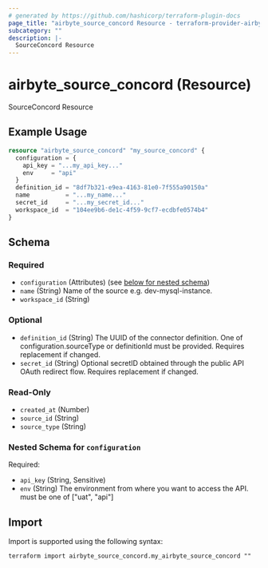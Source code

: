 ```yaml
---
# generated by https://github.com/hashicorp/terraform-plugin-docs
page_title: "airbyte_source_concord Resource - terraform-provider-airbyte"
subcategory: ""
description: |-
  SourceConcord Resource
---
```


# airbyte_source_concord (Resource)

SourceConcord Resource

## Example Usage

```terraform
resource "airbyte_source_concord" "my_source_concord" {
  configuration = {
    api_key = "...my_api_key..."
    env     = "api"
  }
  definition_id = "8df7b321-e9ea-4163-81e0-7f555a90150a"
  name          = "...my_name..."
  secret_id     = "...my_secret_id..."
  workspace_id  = "104ee9b6-de1c-4f59-9cf7-ecdbfe0574b4"
}
```

<!-- schema generated by tfplugindocs -->
## Schema

### Required

- `configuration` (Attributes) (see [below for nested schema](#nestedatt--configuration))
- `name` (String) Name of the source e.g. dev-mysql-instance.
- `workspace_id` (String)

### Optional

- `definition_id` (String) The UUID of the connector definition. One of configuration.sourceType or definitionId must be provided. Requires replacement if changed.
- `secret_id` (String) Optional secretID obtained through the public API OAuth redirect flow. Requires replacement if changed.

### Read-Only

- `created_at` (Number)
- `source_id` (String)
- `source_type` (String)

<a id="nestedatt--configuration"></a>
### Nested Schema for `configuration`

Required:

- `api_key` (String, Sensitive)
- `env` (String) The environment from where you want to access the API. must be one of ["uat", "api"]

## Import

Import is supported using the following syntax:

```shell
terraform import airbyte_source_concord.my_airbyte_source_concord ""
```
